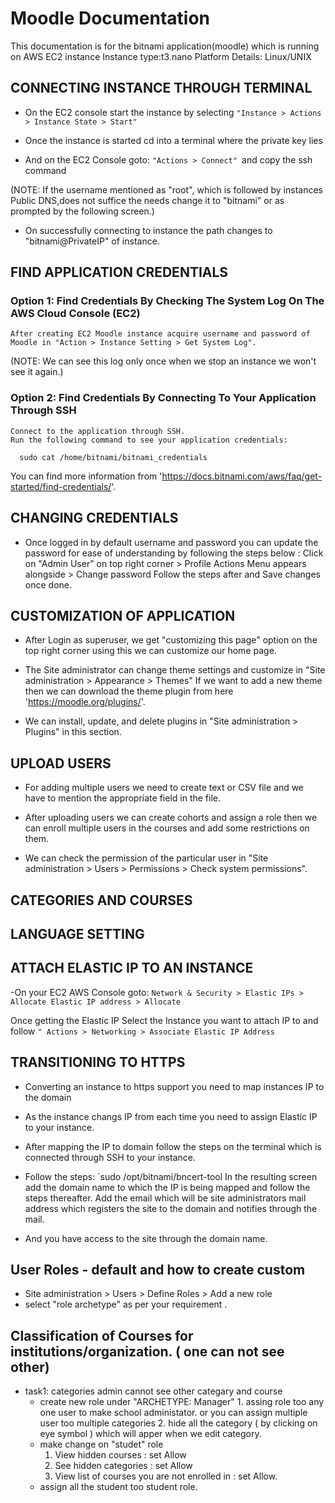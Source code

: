 # Moodle Documentation
This documentation is for the bitnami application(moodle) which is running on AWS EC2 instance
Instance type:t3.nano
Platform Details: Linux/UNIX

## CONNECTING INSTANCE THROUGH TERMINAL
   - On the EC2 console start the instance by selecting 
   `"Instance > Actions > Instance State > Start"`
   
   - Once the instance is started cd into a terminal where the private key lies
   
   - And on the EC2 Console goto: 
   	`"Actions > Connect" `and copy the ssh command
	
   (NOTE: If the username mentioned as "root", which is followed by instances Public DNS,does
         not suffice the needs change it to "bitnami" or as prompted by the following screen.)
   
   - On successfully connecting to instance the path changes to "bitnami@PrivateIP" of instance.
   
## FIND APPLICATION CREDENTIALS

### Option 1: Find Credentials By Checking The System Log On The AWS Cloud Console (EC2)
    After creating EC2 Moodle instance acquire username and password of Moodle in "Action > Instance Setting > Get System Log".

(NOTE: We can see this log only once when we stop an instance we won't see it again.)

### Option 2: Find Credentials By Connecting To Your Application Through SSH
    
    Connect to the application through SSH.
    Run the following command to see your application credentials:
`   sudo cat /home/bitnami/bitnami_credentials
`

   You can find more information from 'https://docs.bitnami.com/aws/faq/get-started/find-credentials/'.

## CHANGING CREDENTIALS

- Once logged in by default username and password you can update the password for ease of understanding by following the steps below :
    Click on "Admin User" on top right corner > Profile
    Actions Menu appears alongside > Change password
    Follow the steps after and Save changes once done.

## CUSTOMIZATION OF APPLICATION

- After Login as superuser, we get "customizing this page" option on the top right corner using this we can customize our home page.

- The Site administrator can change theme settings and customize in "Site administration > Appearance > Themes"
    If we want to add a new theme then we can download the theme plugin from here 'https://moodle.org/plugins/'.

- We can install, update, and delete plugins in "Site administration > Plugins" in this section.

## UPLOAD USERS

- For adding multiple users we need to create text or CSV file and we have to mention the appropriate field in the file.

- After uploading users we can create cohorts and assign a role then we can enroll multiple users in the courses and add some restrictions on them.

- We can check the permission of the particular user in "Site administration > Users > Permissions > Check system permissions".

## CATEGORIES AND COURSES

## LANGUAGE SETTING

## ATTACH ELASTIC IP TO AN INSTANCE

-On your EC2 AWS Console goto:
`Network & Security > Elastic IPs > Allocate Elastic IP address > Allocate`

Once getting the Elastic IP Select the Instance you want to attach IP to  and follow `
	" Actions > Networking > Associate Elastic IP Address
`

## TRANSITIONING TO HTTPS

- Converting an instance to https support you need to map instances IP to the domain

- As the instance changs IP from each time you need to assign Elastic IP to your instance.

- After mapping the IP to domain follow the steps on the terminal which is connected through SSH to your instance.

- Follow the steps: 
	`sudo /opt/bitnami/bncert-tool
	In the resulting screen add the domain name to which the IP is being mapped and follow the steps thereafter.
	Add the email which will be site administrators mail address which registers the site to the domain and notifies through the mail.

- And you have access to the site through the domain name.

##  User Roles - default and how to create custom

- Site administration > Users > Define Roles > Add a new role 
- select "role archetype" as per your requirement .

## Classification of Courses for institutions/organization. ( one can not see other)
 - task1: categories admin cannot see other categary and course 
 	- create new role under "ARCHETYPE: Manager" 
        	1. assing role too any one user to make school administator. or you can assign multiple user too multiple categories
		2. hide all the category ( by clicking on eye symbol ) which will apper when we edit category.
	- make change on "studet" role
		1. View hidden courses : set Allow
		2. See hidden categories : set Allow
		3. View list of courses you are not enrolled in : set Allow.
	- assign all the student too student role.

